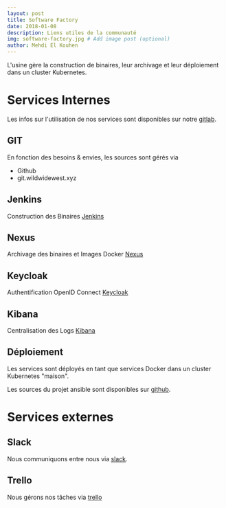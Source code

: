```yaml
---
layout: post
title: Software Factory
date: 2018-01-08
description: Liens utiles de la communauté
img: software-factory.jpg # Add image post (optional)
author: Mehdi El Kouhen
---
```


L'usine gère la construction de binaires, leur archivage et leur déploiement dans un cluster Kubernetes.

# Services Internes

Les infos sur l'utilisation de nos services sont disponibles sur notre [gitlab](https://git.wildwidewest.xyz/melkouhen/usine).

## GIT

En fonction des besoins & envies, les sources sont gérés via 

* Github
* git.wildwidewest.xyz

## Jenkins 
 
Construction des Binaires [Jenkins](https://jenkins.k8.wildwidewest.xyz)

## Nexus

Archivage des binaires et Images Docker [Nexus](https://nexus.k8.wildwidewest.xyz/)

## Keycloak

Authentification OpenID Connect [Keycloak](https://keycloak.k8.wildwidewest.xyz/)

## Kibana

Centralisation des Logs [Kibana](https://kibana.k8.wildwidewest.xyz/)

## Déploiement

Les services sont déployés en tant que services Docker dans un cluster Kubernetes "maison".

Les sources du projet ansible sont disponibles sur [github](https://github.com/SofteamOuest/software-factory.git).

# Services externes

## Slack 

Nous communiquons entre nous via [slack](http://softeam-ouest.slack.com/).

## Trello

Nous gérons nos tâches via [trello](https://trello.com/)


